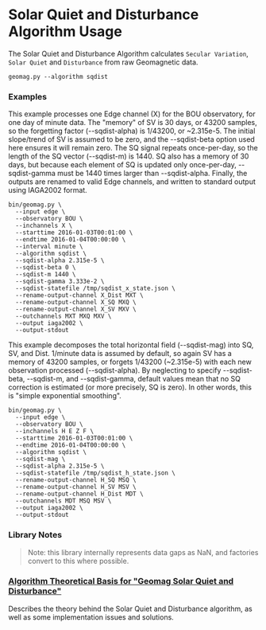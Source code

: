 Solar Quiet and Disturbance Algorithm Usage
===========================================

The Solar Quiet and Disturbance Algorithm calculates `Secular Variation`,
`Solar Quiet` and `Disturbance` from raw Geomagnetic data.

`geomag.py --algorithm sqdist`


### Examples

This example processes one Edge channel (X) for the BOU observatory, for one
day of minute data. The "memory" of SV is 30 days, or 43200 samples, so the
forgetting factor (--sqdist-alpha) is 1/43200, or ~2.315e-5. The initial
slope/trend of SV is assumed to be zero, and the --sqdist-beta option used here
ensures it will remain zero. The SQ signal repeats once-per-day, so the length
of the SQ vector (--sqdist-m) is 1440. SQ also has a memory of 30 days, but
because each element of SQ is updated only once-per-day, --sqdist-gamma must
be 1440 times larger than --sqdist-alpha. Finally, the outputs are renamed to
valid Edge channels, and written to standard output using IAGA2002 format.


    bin/geomag.py \
      --input edge \
      --observatory BOU \
      --inchannels X \
      --starttime 2016-01-03T00:01:00 \
      --endtime 2016-01-04T00:00:00 \
      --interval minute \
      --algorithm sqdist \
      --sqdist-alpha 2.315e-5 \
      --sqdist-beta 0 \
      --sqdist-m 1440 \
      --sqdist-gamma 3.333e-2 \
      --sqdist-statefile /tmp/sqdist_x_state.json \
      --rename-output-channel X_Dist MXT \
      --rename-output-channel X_SQ MXQ \
      --rename-output-channel X_SV MXV \
      --outchannels MXT MXQ MXV \
      --output iaga2002 \
      --output-stdout


This example decomposes the total horizontal field (--sqdist-mag) into SQ, SV,
and Dist. 1/minute data is assumed by default, so again SV has a memory of 43200
samples, or forgets 1/43200 (~2.315e-5) with each new observation processed
(--sqdist-alpha). By neglecting to specify --sqdist-beta, --sqdist-m, and
--sqdist-gamma, default values mean that no SQ correction is estimated (or more
precisely, SQ is zero). In other words, this is "simple exponential smoothing".

    bin/geomag.py \
      --input edge \
      --observatory BOU \
      --inchannels H E Z F \
      --starttime 2016-01-03T00:01:00 \
      --endtime 2016-01-04T00:00:00 \
      --algorithm sqdist \
      --sqdist-mag \
      --sqdist-alpha 2.315e-5 \
      --sqdist-statefile /tmp/sqdist_h_state.json \
      --rename-output-channel H_SQ MSQ \
      --rename-output-channel H_SV MSV \
      --rename-output-channel H_Dist MDT \
      --outchannels MDT MSQ MSV \
      --output iaga2002 \
      --output-stdout


### Library Notes

> Note: this library internally represents data gaps as NaN, and factories
> convert to this where possible.


### [Algorithm Theoretical Basis for "Geomag Solar Quiet and Disturbance"](SqDist.md) ###
Describes the theory behind the Solar Quiet and Disturbance algorithm, as
well as some implementation issues and solutions.
